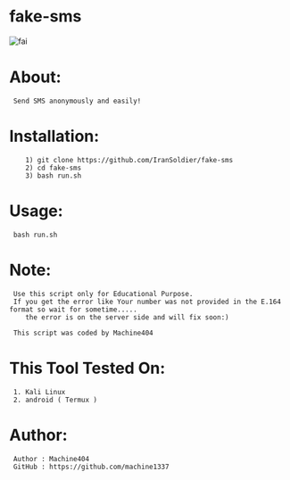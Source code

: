# fake-sms
![fai](https://user-images.githubusercontent.com/82051128/120921960-dd6f5600-c6df-11eb-99bf-b5c544172146.png)

# About:
     Send SMS anonymously and easily!

# Installation:
        1) git clone https://github.com/IranSoldier/fake-sms
        2) cd fake-sms
        3) bash run.sh

        
# Usage:
     bash run.sh
     
# Note:
     Use this script only for Educational Purpose.
     If you get the error like Your number was not provided in the E.164 format so wait for sometime.....
        the error is on the server side and will fix soon:)
		
	 This script was coded by Machine404
     
 # This Tool Tested On:
     1. Kali Linux
     2. android ( Termux )
     
# Author:
     Author : Machine404
     GitHub : https://github.com/machine1337
